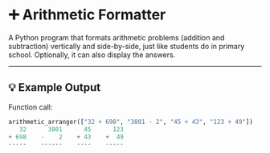 # ➕ Arithmetic Formatter

A Python program that formats arithmetic problems (addition and subtraction) vertically and side-by-side, just like students do in primary school. Optionally, it can also display the answers.

---

## 💡 Example Output

Function call:

```python
arithmetic_arranger(["32 + 698", "3801 - 2", "45 + 43", "123 + 49"])
   32      3801      45      123
+ 698    -    2    + 43    +  49
-----    ------    ----    -----
